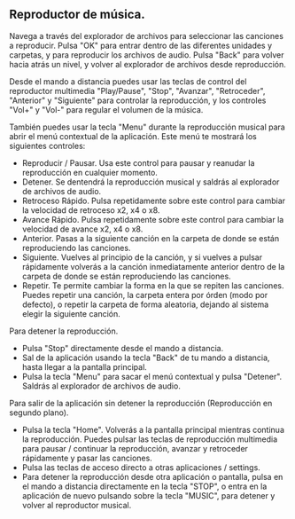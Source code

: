 ## Reproductor de música.

Navega a través del explorador de archivos para seleccionar las canciones a reproducir.
Pulsa "OK" para entrar dentro de las diferentes unidades y carpetas, y para reproducir los archivos de audio. Pulsa "Back" para volver hacia atrás un nivel, y volver al explorador de archivos desde reproducción.

Desde el mando a distancia puedes usar las teclas de control del reproductor multimedia "Play/Pause", "Stop", "Avanzar", "Retroceder", "Anterior" y "Siguiente" para controlar la reproducción, y los controles "Vol+" y "Vol-" para regular el volumen de la música.

También puedes usar la tecla "Menu" durante la reproducción musical para abrir el menú contextual de la aplicación. Este menú te mostrará los siguientes controles:

- Reproducir / Pausar. Usa este control para pausar y reanudar la reproducción en cualquier momento.
- Detener. Se dentendrá la reproducción musical y saldrás al explorador de archivos de audio.
- Retroceso Rápido. Pulsa repetidamente sobre este control para cambiar la velocidad de retroceso x2, x4 o x8.
- Avance Rápido. Pulsa repetidamente sobre este control para cambiar la velocidad de avance x2, x4 o x8.
- Anterior. Pasas a la siguiente canción en la carpeta de donde se están reproduciendo las canciones.
- Siguiente. Vuelves al principio de la canción, y si vuelves a pulsar rápidamente volverás a la canción inmediatamente anterior dentro de la carpeta de donde se están reproduciendo las canciones.
- Repetir. Te permite cambiar la forma en la que se repiten las canciones. Puedes repetir una canción, la carpeta entera por órden (modo por defecto), o repetir la carpeta de forma aleatoria, dejando al sistema elegir la siguiente canción.



Para detener la reproducción.
- Pulsa "Stop" directamente desde el mando a distancia.
- Sal de la aplicación usando la tecla "Back" de tu mando a distancia, hasta llegar a la pantalla principal.
- Pulsa la tecla "Menu" para sacar el menú contextual y pulsa "Detener". Saldrás al explorador de archivos de audio.

Para salir de la aplicación sin detener la reproducción (Reproducción en segundo plano).
- Pulsa la tecla "Home". Volverás a la pantalla principal mientras continua la reproducción. Puedes pulsar las teclas de reproducción multimedia para pausar / continuar la reproducción, avanzar y retroceder rápidamente y pasar las canciones.
- Pulsa las teclas de acceso directo a otras aplicaciones / settings.
- Para detener la reproducción desde otra aplicación o pantalla, pulsa en el mando a distancia directamente en la tecla "STOP", o entra en la aplicación de nuevo pulsando sobre la tecla "MUSIC", para detener y volver al reproductor musical.


